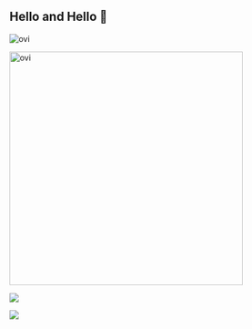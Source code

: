 ## Hello and Hello 👋

<img src="https://github-readme-stats.vercel.app/api/top-langs?username=takashinosuke&show_icons=true&locale=en&layout=compact&theme=chartreuse-dark" alt="ovi" /></p>

<img src="https://github-readme-stats.vercel.app/api?username=takashinosuke&show_icons=true&locale=en&theme=chartreuse-dark" alt="ovi" width="410" /></p>

![](https://skillicons.dev/icons?i=matlab,C++,C,python)

<img src="https://github-profile-trophy.vercel.app/?username=takashinosuke&theme=juicyfresh&no-bg=true" />

<!--
**takashinosuke/takashinosuke** is a ✨ _special_ ✨ repository because its `README.md` (this file) appears on your GitHub profile.

Here are some ideas to get you started:

- 🔭 I’m currently working on ...
- 🌱 I’m currently learning ...
- 👯 I’m looking to collaborate on ...
- 🤔 I’m looking for help with ...
- 💬 Ask me about ...
- 📫 How to reach me: ...
- 😄 Pronouns: ...
- ⚡ Fun fact: ...
-->
